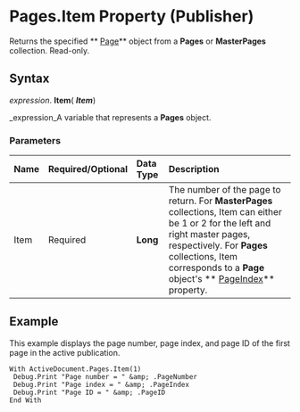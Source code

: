 
# Pages.Item Property (Publisher)

Returns the specified  ** [Page](9b2e8f29-26c3-1008-0ffd-eea2147abca4.md)** object from a **Pages** or **MasterPages** collection. Read-only.


## Syntax

 _expression_. **Item**( **_Item_**)

 _expression_A variable that represents a  **Pages** object.


### Parameters



|**Name**|**Required/Optional**|**Data Type**|**Description**|
|:-----|:-----|:-----|:-----|
|Item|Required| **Long**|The number of the page to return. For  **MasterPages** collections, Item can either be 1 or 2 for the left and right master pages, respectively. For **Pages** collections, Item corresponds to a **Page** object's ** [PageIndex](f64cc275-0474-7b97-d840-22e1e576d6f5.md)** property.|

## Example

This example displays the page number, page index, and page ID of the first page in the active publication.


```
With ActiveDocument.Pages.Item(1) 
 Debug.Print "Page number = " &amp; .PageNumber 
 Debug.Print "Page index = " &amp; .PageIndex 
 Debug.Print "Page ID = " &amp; .PageID 
End With
```


